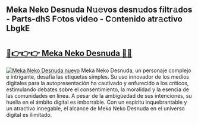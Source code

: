 ## Meka Neko Desnuda N𝚞𝚎vos desn𝚞dos filtr𝚊dos - Parts-dhS F𝚘tos vid𝚎o - C𝚘ntenido atr𝚊ctivo LbgkE

# <h2><a href="http://mb0s6ou.tromn.icu/?c=Meka+Neko+Desnuda">🔗👉👉👉 Meka Neko Desnuda 🔗🔗</a></h2>

[![Meka Neko Desnuda nuevo](https://i.imgur.com/pEAQMta.gif)](http://mb0s6ou.tromn.icu/?c=Meka+Neko+Desnuda)
Meka Neko Desnuda, un personaje complejo e intrigante, desafía las etiquetas simples. Su uso innovador de los medios digitales para la autopresentación ha cautivado y enfurecido a los críticos, estimulando debates sobre el consentimiento, la moralidad y la esencia de las comunidades en línea. A pesar de la ambigüedad de sus intenciones, su huella en el ámbito digital es imborrable. Con un espíritu inquebrantable y un atractivo innegable, el alcance de Meka Neko Desnuda en el universo digital es ilimitado.
